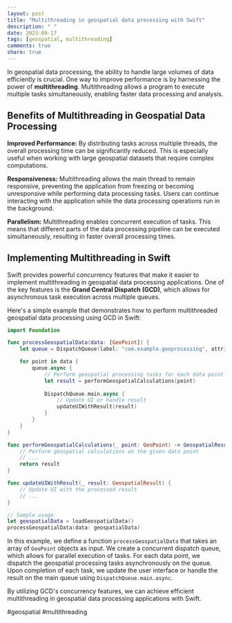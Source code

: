 ```yaml
---
layout: post
title: "Multithreading in geospatial data processing with Swift"
description: " "
date: 2023-09-17
tags: [geospatial, multithreading]
comments: true
share: true
---
```


In geospatial data processing, the ability to handle large volumes of data efficiently is crucial. One way to improve performance is by harnessing the power of **multithreading**. Multithreading allows a program to execute multiple tasks simultaneously, enabling faster data processing and analysis.

## Benefits of Multithreading in Geospatial Data Processing

**Improved Performance:** By distributing tasks across multiple threads, the overall processing time can be significantly reduced. This is especially useful when working with large geospatial datasets that require complex computations.

**Responsiveness:** Multithreading allows the main thread to remain responsive, preventing the application from freezing or becoming unresponsive while performing data processing tasks. Users can continue interacting with the application while the data processing operations run in the background.

**Parallelism:** Multithreading enables concurrent execution of tasks. This means that different parts of the data processing pipeline can be executed simultaneously, resulting in faster overall processing times.

## Implementing Multithreading in Swift

Swift provides powerful concurrency features that make it easier to implement multithreading in geospatial data processing applications. One of the key features is the **Grand Central Dispatch (GCD)**, which allows for asynchronous task execution across multiple queues.

Here's a simple example that demonstrates how to perform multithreaded geospatial data processing using GCD in Swift:

```swift
import Foundation

func processGeospatialData(data: [GeoPoint]) {
    let queue = DispatchQueue(label: "com.example.geoprocessing", attributes: .concurrent)

    for point in data {
        queue.async {
            // Perform geospatial processing tasks for each data point
            let result = performGeospatialCalculations(point)
            
            DispatchQueue.main.async {
                // Update UI or handle result
                updateUIWithResult(result)
            }
        }
    }
}

func performGeospatialCalculations(_ point: GeoPoint) -> GeospatialResult {
    // Perform geospatial calculations on the given data point
    // ...
    return result
}

func updateUIWithResult(_ result: GeospatialResult) {
    // Update UI with the processed result
    // ...
}

// Sample usage
let geospatialData = loadGeospatialData()
processGeospatialData(data: geospatialData)
```

In this example, we define a function `processGeospatialData` that takes an array of `GeoPoint` objects as input. We create a concurrent dispatch queue, which allows for parallel execution of tasks. For each data point, we dispatch the geospatial processing tasks asynchronously on the queue. Upon completion of each task, we update the user interface or handle the result on the main queue using `DispatchQueue.main.async`.

By utilizing GCD's concurrency features, we can achieve efficient multithreading in geospatial data processing applications with Swift.

#geospatial #multithreading